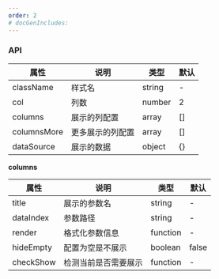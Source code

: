 ```yaml
---
order: 2
# docGenIncludes:
---
```


### API

| 属性 | 说明 | 类型 | 默认 |
| -------- | -------- | -------- | -------- |
| className | 样式名 | string | - |
| col | 列数 | number | 2 |
| columns | 展示的列配置 | array | [] |
| columnsMore | 更多展示的列配置 | array | [] |
| dataSource | 展示的数据 | object | {} |

**columns**

| 属性 | 说明 | 类型 | 默认 |
| -------- | -------- | -------- | -------- |
| title | 展示的参数名 | string | - |
| dataIndex | 参数路径 | string | - |
| render | 格式化参数信息 | function | - |
| hideEmpty | 配置为空是不展示 | boolean | false |
| checkShow | 检测当前是否需要展示 | function | - |
